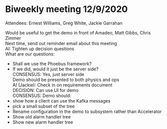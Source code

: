 # Biweekly meeting 12/9/2020

Attendees: Ernest Williams, Greg White, Jackie Garrahan

Would be useful to get the demo in front of Amadeo, Matt Gibbs, Chris Zimmer  
Next time, send out reminder email about this meeting  
AI: Tighten up decision questions  
What are our questions:  
- Shall we use the Phoebus framework?  
- If we did, would it just be the server side?  
CONSENSUS: Yes, just server side  
Demo should be presented to both physics and ops  
AI (Jackie): Check in on requirements document  
DECISION: Can use UI for demo  
CONSENSUS: Demo should:  
- show how a client can use the Kafka messages  
- pick a small subset of the tree  
- Rename configuration in the demo to subsystem rather than Accelerator  
- Show old alarm handler tree  
- Show new alarm handler tree  
